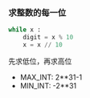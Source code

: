 ### 求整数的每一位

```python
while x :
	digit = x % 10
    x = x // 10
```

先求低位，再求高位



- MAX_INT: 2**31-1
- MIN_INT: -2**31